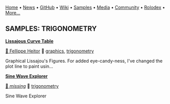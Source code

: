 [Home](https://qb64.com) • [News](../news.md) • [GitHub](../github.md) • [Wiki](../wiki.md) • [Samples](../samples.md) • [Media](../media.md) • [Community](../community.md) • [Rolodex](../rolodex.md) • [More...](../more.md)

## SAMPLES: TRIGONOMETRY

**[Lissajous Curve Table](lissajous-curve-table/index.md)**

[🐝 Fellippe Heitor](fellippe-heitor.md) 🔗 [graphics](graphics.md), [trigonometry](trigonometry.md)

Graphical Lissajou's Figures.  For added eye-candy-ness, I've changed the plot line to paint usin...

**[Sine Wave Explorer](sine-wave-explorer/index.md)**

[🐝 *missing*](author-missing.md) 🔗 [trigonometry](trigonometry.md)

Sine Wave Explorer
